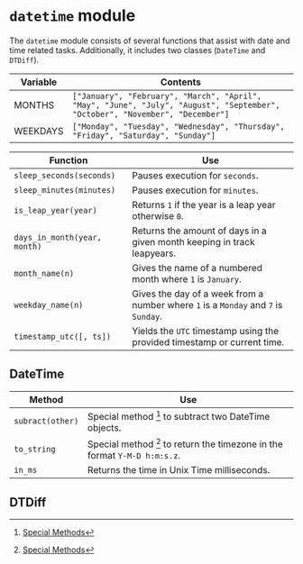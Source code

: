 # `datetime` module

The `datetime` module consists of several functions that assist with date and time related tasks. Additionally, it includes two classes (`DateTime` and `DTDiff`).

<center>

Variable    | Contents
---         | ---
MONTHS      | `["January", "February", "March", "April", "May", "June", "July", "August", "September", "October", "November", "December"]`
WEEKDAYS    | `["Monday", "Tuesday", "Wednesday", "Thursday", "Friday", "Saturday", "Sunday"]`

Function                    | Use
---                         | ---
`sleep_seconds(seconds)`    | Pauses execution for `seconds`.
`sleep_minutes(minutes)`    | Pauses execution for `minutes`.
`is_leap_year(year)`        | Returns `1` if the year is a leap year otherwise `0`.
`days_in_month(year, month)`| Returns the amount of days in a given month keeping in track leapyears.
`month_name(n)`             | Gives the name of a numbered month where `1` is `January`.
`weekday_name(n)`           | Gives the day of a week from a number where `1` is a `Monday` and `7` is `Sunday`.
`timestamp_utc([, ts])`     | Yields the `UTC` timestamp using the provided timestamp or current time.

</center>

## DateTime

<center>

Method                      | Use
---                         | ---
`subract(other)`            | Special method [^1] to subtract two DateTime objects.
`to_string`                 | Special method [^1] to return the timezone in the format `Y-M-D h:m:s.z`.
`in_ms`                     | Returns the time in Unix Time milliseconds.

</center>

## DTDiff

<center>

</center>


[^1]: [Special Methods](/classes)
